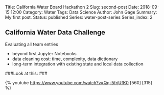 Title: California Water Board Hackathon 2
Slug: second-post
Date: 2018-09-15 12:00
Category: Water
Tags: Data Science
Author: John Gage
Summary: My first post.
Status: published
Series: water-post-series
Series_index: 2



## California Water Data Challenge ##

Evaluating all team entries
  - beyond first Jupyter Notebooks
  - data cleaning cost: time, complexity, data dictionary
  - long-term integration with existing state and local data collection


###Look at this: ###

{% youtube https://www.youtube.com/watch?v=Qq-5frjUfK0 [560] [315] %}
